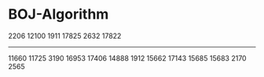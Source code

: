 # BOJ-Algorithm

2206 
12100 
1911
17825
2632
17822

---

11660
11725
3190
16953
17406
14888
1912
15662
17143
15685
15683
2170
2565